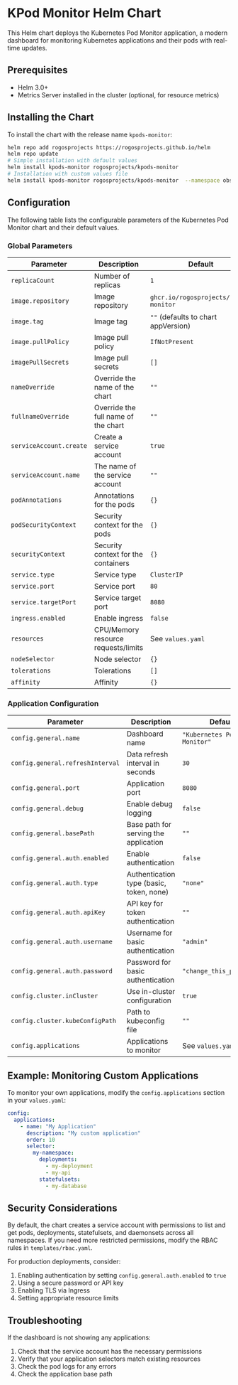 # KPod Monitor Helm Chart

This Helm chart deploys the Kubernetes Pod Monitor application, a modern dashboard for monitoring Kubernetes applications and their pods with real-time updates.

## Prerequisites

- Helm 3.0+
- Metrics Server installed in the cluster (optional, for resource metrics)

## Installing the Chart

To install the chart with the release name `kpods-monitor`:

```bash
helm repo add rogosprojects https://rogosprojects.github.io/helm
helm repo update
# Simple installation with default values
helm install kpods-monitor rogosprojects/kpods-monitor
# Installation with custom values file
helm install kpods-monitor rogosprojects/kpods-monitor  --namespace observability --create-namespace --values values.yaml
```

## Configuration

The following table lists the configurable parameters of the Kubernetes Pod Monitor chart and their default values.

### Global Parameters

| Parameter                 | Description                                     | Default                        |
|---------------------------|-------------------------------------------------|--------------------------------|
| `replicaCount`            | Number of replicas                              | `1`                            |
| `image.repository`        | Image repository                                | `ghcr.io/rogosprojects/kpods-monitor` |
| `image.tag`               | Image tag                                       | `""` (defaults to chart appVersion) |
| `image.pullPolicy`        | Image pull policy                               | `IfNotPresent`                 |
| `imagePullSecrets`        | Image pull secrets                              | `[]`                           |
| `nameOverride`            | Override the name of the chart                  | `""`                           |
| `fullnameOverride`        | Override the full name of the chart             | `""`                           |
| `serviceAccount.create`   | Create a service account                        | `true`                         |
| `serviceAccount.name`     | The name of the service account                 | `""`                           |
| `podAnnotations`          | Annotations for the pods                        | `{}`                           |
| `podSecurityContext`      | Security context for the pods                   | `{}`                           |
| `securityContext`         | Security context for the containers             | `{}`                           |
| `service.type`            | Service type                                    | `ClusterIP`                    |
| `service.port`            | Service port                                    | `80`                           |
| `service.targetPort`      | Service target port                             | `8080`                         |
| `ingress.enabled`         | Enable ingress                                  | `false`                        |
| `resources`               | CPU/Memory resource requests/limits             | See `values.yaml`              |
| `nodeSelector`            | Node selector                                   | `{}`                           |
| `tolerations`             | Tolerations                                     | `[]`                           |
| `affinity`                | Affinity                                        | `{}`                           |

### Application Configuration

| Parameter                                  | Description                                     | Default                        |
|--------------------------------------------|-------------------------------------------------|--------------------------------|
| `config.general.name`                      | Dashboard name                                  | `"Kubernetes Pod Monitor"`     |
| `config.general.refreshInterval`           | Data refresh interval in seconds                | `30`                           |
| `config.general.port`                      | Application port                                | `8080`                         |
| `config.general.debug`                     | Enable debug logging                            | `false`                        |
| `config.general.basePath`                  | Base path for serving the application           | `""`                           |
| `config.general.auth.enabled`              | Enable authentication                           | `false`                        |
| `config.general.auth.type`                 | Authentication type (basic, token, none)        | `"none"`                       |
| `config.general.auth.apiKey`               | API key for token authentication                | `""`                           |
| `config.general.auth.username`             | Username for basic authentication               | `"admin"`                      |
| `config.general.auth.password`             | Password for basic authentication               | `"change_this_password"`       |
| `config.cluster.inCluster`                 | Use in-cluster configuration                    | `true`                         |
| `config.cluster.kubeConfigPath`            | Path to kubeconfig file                         | `""`                           |
| `config.applications`                      | Applications to monitor                         | See `values.yaml`              |


## Example: Monitoring Custom Applications

To monitor your own applications, modify the `config.applications` section in your `values.yaml`:

```yaml
config:
  applications:
    - name: "My Application"
      description: "My custom application"
      order: 10
      selector:
        my-namespace:
          deployments:
            - my-deployment
            - my-api
          statefulsets:
            - my-database
```

## Security Considerations

By default, the chart creates a service account with permissions to list and get pods, deployments, statefulsets, and daemonsets across all namespaces. If you need more restricted permissions, modify the RBAC rules in `templates/rbac.yaml`.

For production deployments, consider:

1. Enabling authentication by setting `config.general.auth.enabled` to `true`
2. Using a secure password or API key
3. Enabling TLS via Ingress
4. Setting appropriate resource limits

## Troubleshooting

If the dashboard is not showing any applications:

1. Check that the service account has the necessary permissions
2. Verify that your application selectors match existing resources
3. Check the pod logs for any errors
4. Check the application base path
